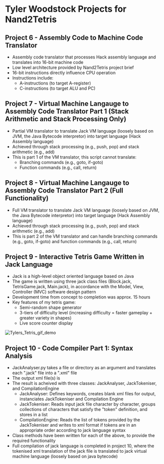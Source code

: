 # Tyler Woodstock Projects for Nand2Tetris

## Project 6 - Assembly Code to Machine Code Translator
* Assembly code translator that processes Hack assembly language and translates into 16-bit machine code
* Low level architecture provided by Nand2Tetris project brief
* 16-bit instructions directly influence CPU operation
* Instructions include:
    * A-instructions (to target A-register)
    * C-instructions (to target ALU and PC)



## Project 7 - Virtual Machine Langauge to Assembly Code Translator Part 1 (Stack Arithmetic and Stack Processing Only)
*  Partial VM translator to translate Jack VM language (loosely based on JVM, the Java Bytecode interpretor) into target language (Hack Assembly language)
*  Achieved through stack processing (e.g., push, pop) and stack arithmetic (e.g., add)
*  This is part 1 of the VM translator, this script cannot translate:
    * Branching commands (e.g., goto, if-goto)
    * Function commands (e.g., call, return)



## Project 8 - Virtual Machine Langauge to Assembly Code Translator Part 2 (Full Functionality)
* Full VM translator to translate Jack VM language (loosely based on JVM, the Java Bytecode interpretor) into target language (Hack Assembly language)
* Achieved through stack processing (e.g., push, pop) and stack arithmetic (e.g., add)
* This is part 2 of the VM translator and can handle branching commands (e.g., goto, if-goto) and function commands (e.g., call, return)



## Project 9 - Interactive Tetris Game Written in Jack Language
* Jack is a high-level object oriented language based on Java
* The game is written using three jack class files (Block.jack, TetrisGame.jack, Main.jack), in accordance with the Model, View, Controller (MVC) software design pattern
* Development time from concept to completion was approx. 15 hours
* Key features of my tetris game:
    * Semi-random shape generator
    * 3-tiers of difficulty level (increasing difficulty = faster gameplay + greater variety in shapes)
    * Live score counter display


![Tylers_Tetris_gif_demo](https://github.com/tkwoodstock/Nand2Tetris/assets/92792893/e0f6bff8-a962-4a47-91ac-8286c2eb3a84)



## Project 10 - Code Compiler Part 1: Syntax Analysis
* JackAnalyser.py takes a file or directory as an argument and translates each ".jack" file into a ".xml" file
* The output xml file(s) is
* The result is acheived with three classes: JackAnalyser, JackTokeniser, and CompilationEngine
    * JackAnalyser: Defines keywords, creates blank xml files for output, instanciates JackTokeniser and Compilation Engine
    * JackTokeniser: Reads input jack file character by character, groups collections of characters that satisfy the "token" definition, and stores in a list
    * CompilationEngine: Reads the list of tokens provided by the JackTokeniser and writes to xml format if tokens are in an appropriate order according to jack language syntax
* Class methods have been written for each of the above, to provide the required functionality
* Full compilation of jack language is completed in project 10, where the tokenised xml translation of the jack file is translated to jack virtual machine language (loosely based on java bytecode)



